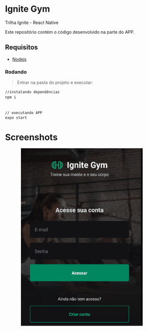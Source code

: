 # Ignite Gym
Trilha Ignite - React Native

Este repositório contém o código desenvolvido na parte do APP.

## Requisitos
- [Nodejs](https://nodejs.org/en/download/)

### Rodando
> Entrar na pasta do projeto e executar: 

```sh 
//instalando dependências 
npm i 


// executando APP
expo start
```

# Screenshots
<p align="center">
  <img src="https://github.com/karenyov/ignite-gym/blob/main/app.gif" width="400">
</p>

